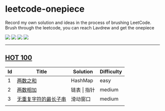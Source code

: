 # leetcode-onepiece
Record my own solution and ideas in the process of brushing LeetCode. Brush through the leetcode, you can reach Lavdrew and get the onepiece

![](https://img.shields.io/travis/skygragon/leetcode-cli.svg?style=flat)
![](https://img.shields.io/badge/language-Java-yellow.svg)
![](https://img.shields.io/badge/%F0%9F%93%96-leetcode-green)
![](https://img.shields.io/badge/%F0%9F%8D%96-one--piece-green)

----

## [HOT 100](https://leetcode-cn.com/problem-list/2cktkvj/)

| Id   | Title                                                        | Solution     | Difficulty |
| ---- | ------------------------------------------------------------ | ------------ | ---------- |
| 1    | [两数之和](https://github.com/sang-Mu/leetcode-onepiece/issues/1) | HashMap      | easy       |
| 2    | [两数相加](https://github.com/sang-Mu/leetcode-onepiece/issues/2) | 链表 \| 指针 | medium     |
| 3    | [无重复字符的最长子串](https://github.com/sang-Mu/leetcode-onepiece/issues/3) | 滑动窗口     | medium     |
|      |                                                              |              |            |







